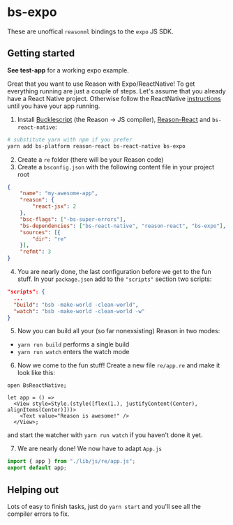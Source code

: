 # bs-expo

These are unoffical `reasonml` bindings to the `expo` JS SDK.

## Getting started

**See test-app** for a working expo example.

Great that you want to use Reason with Expo/ReactNative! To get everything
running are just a couple of steps.  Let's assume that you already
have a React Native project. Otherwise follow the ReactNative
[instructions](http://facebook.github.io/react-native/docs/getting-started.html)
until you have your app running.

1. Install [Bucklescript](https://github.com/bloomberg/bucklescript) 
(the Reason -> JS compiler), 
[Reason-React](https://github.com/reasonml/reason-react) and `bs-react-native`:
```sh
# substitute yarn with npm if you prefer
yarn add bs-platform reason-react bs-react-native bs-expo
```

2. Create a `re` folder (there will be your Reason code)
3. Create a `bsconfig.json` with the following content file in your project root
```json
{
    "name": "my-awesome-app",
    "reason": {
        "react-jsx": 2
    },
    "bsc-flags": ["-bs-super-errors"],
    "bs-dependencies": ["bs-react-native", "reason-react", "bs-expo"],
    "sources": [{
        "dir": "re"
    }],
    "refmt": 3
}
```
4. You are nearly done, the last configuration before we get to the fun stuff. In your `package.json` add to the `"scripts"` section two scripts:

```json
"scripts": {
  ...
  "build": "bsb -make-world -clean-world",
  "watch": "bsb -make-world -clean-world -w"
}
```

5. Now you can build all your (so far nonexsisting) Reason in two modes:
  - `yarn run build` performs a single build
  - `yarn run watch` enters the watch mode

6. Now we come to the fun stuff! Create a new file `re/app.re` and make it look like this:

```reason
open BsReactNative;

let app = () =>
  <View style=Style.(style([flex(1.), justifyContent(Center), alignItems(Center)]))>
    <Text value="Reason is awesome!" />
  </View>;
```

and start the watcher with `yarn run watch` if you haven't done it yet.

7. We are nearly done! We now have to adapt `App.js`

```js
import { app } from "./lib/js/re/app.js";
export default app;
```

## Helping out

Lots of easy to finish tasks, just do `yarn start` and you'll see all
the compiler errors to fix.
